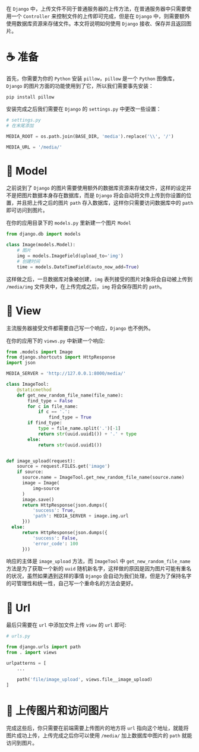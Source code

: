 <!--
@key 6
@title Django 中图片的上传及显示
@date 2018-5-4
@labels Django Python
-->

在 `Django` 中，上传文件不同于普通服务器的上传方法，在普通服务器中只需要使用一个 `Controller` 来控制文件的上传即可完成，但是在 `Django` 中，则需要额外使用数据库资源来存储文件。本文将说明如何使用 `Django` 接收、保存并且返回图片。

# ☕ 准备
首先，你需要为你的 `Python` 安装 `pillow`，`pillow` 是一个 `Python` 图像库，`Django` 的图片方面的功能使用到了它，所以我们需要事先安装：

```
pip install pillow
```

安装完成之后我们需要在 `Django` 的 `settings.py` 中更改一些设置：

```python
# settings.py
# 在末尾添加

MEDIA_ROOT = os.path.join(BASE_DIR, 'media').replace('\\', '/')

MEDIA_URL = '/media/'
```

# 🎫 Model
之前说到了 `Django` 的图片需要使用额外的数据库资源来存储文件，这样的设定并不是把图片数据本身存在数据库，而是 `Django` 将会自动将文件上传到你设置的位置，并且把上传之后的图片 `path` 存入数据库，这样你只需要访问数据库中的 `path` 即可访问到图片。

在你的应用目录下的 `models.py` 里新建一个图片 `Model`

```python
from django.db import models

class Image(models.Model):
    # 图片
    img = models.ImageField(upload_to='img')
    # 创建时间
    time = models.DateTimeField(auto_now_add=True)
```

这样做之后，一旦数据库对象被创建，`img` 表列接受的图片对象将会自动被上传到 `/media/img` 文件夹中，在上传完成之后，`img` 将会保存图片的 `path`。

# 🧀 View
主流服务器接受文件都需要自己写一个响应，`Django` 也不例外。

在你的应用下的 `views.py` 中新建一个响应:

```python
from .models import Image
from django.shortcuts import HttpResponse
import json

MEDIA_SERVER = 'http://127.0.0.1:8000/media/'

class ImageTool:
    @staticmethod
    def get_new_random_file_name(file_name):
        find_type = False
        for c in file_name:
            if c == '.':
                find_type = True
        if find_type:
            type = file_name.split('.')[-1]
            return str(uuid.uuid1()) + '.' + type
        else:
            return str(uuid.uuid1())


def image_upload(request):
    source = request.FILES.get('image')
    if source:
      source.name = ImageTool.get_new_random_file_name(source.name)
      image = Image(
          img=source
      )
      image.save()
      return HttpResponse(json.dumps({
          'success': True,
          'path': MEDIA_SERVER + image.img.url
      }))
  else:
      return HttpResponse(json.dumps({
          'success': False,
          'error_code': 100
      }))
```

响应的主体是 `image_upload` 方法，而 `ImageTool` 中 `get_new_random_file_name` 方法是为了获取一个新的 `uuid` 随机新名字，这样做的原因是因为图片可能有重名的状况，虽然如果遇到这样的事情 `Django` 会自动为我们处理，但是为了保持名字的可管理性和统一性，自己写一个重命名的方法会更好。

# 🍗 Url
最后只需要在 `url` 中添加文件上传 `view` 的 `url` 即可:

```python
# urls.py

from django.urls import path
from . import views

urlpatterns = [
    ...

    path('file/image_upload', views.file__image_upload)
]
```

# 🎉 上传图片和访问图片
完成这些后，你只需要在前端需要上传图片的地方将 `url` 指向这个地址，就能将图片成功上传，上传完成之后你可以使用 `/media/` 加上数据库中图片的 `path` 就能访问到图片。
